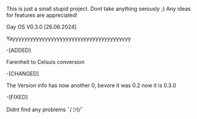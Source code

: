 This is just a small stupid project.
Dont take anything serously ;)
Any ideas for features are appreciated!



Gay OS V0.3.0  [26.06.2024]

Yayyyyyyyyyyyyyyyyyyyyyyyyyyyyyyyyyyyyyyyy

-[ADDED]

Farenheit to Celsuis conversion

-[CHANGED]

The Version info has now another 0, bevore it was 0.2 now it is 0.3.0

-[FIXED]

Didnt find any problems ¯_(ツ)_/¯



